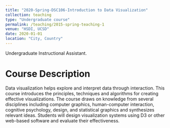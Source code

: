 ```yaml
---
title: "2020-Spring-DSC106-Introduction to Data Visualization"
collection: teaching
type: "Undergraduate course"
permalink: /teaching/2015-spring-teaching-1
venue: "HSDI, UCSD"
date: 2020-01-01
location: "City, Country"
---
```


Undergraduate Instructional Assistant.

Course Description
======

Data visualization helps explore and interpret data through interaction. This course introduces the principles, techniques and algorithms for creating effective visualizations. The course draws on knowledge from several disciplines including computer graphics, human-computer interaction, cognitive psychology, design, and statistical graphics and synthesizes relevant ideas.  Students will design visualization systems using D3 or other web-based software and evaluate their effectiveness.
